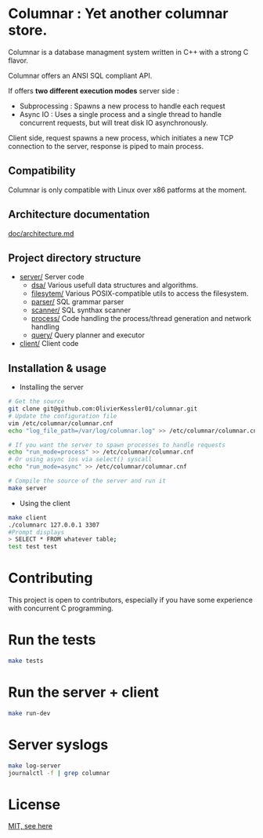 # Columnar : Yet another columnar store.

Columnar is a database managment system written in C++ with a strong C flavor.

Columnar offers an ANSI SQL compliant API.

If offers **two different execution modes** server side : 
* Subprocessing : Spawns a new process to handle each request
* Async IO : Uses a single process and a single thread to handle concurrent requests, but will treat disk IO asynchronously.

Client side, request spawns a new process, which initiates a new TCP 
connection to the server, response is piped to main process.

## Compatibility
Columnar is only compatible with Linux over x86 patforms at the moment.

## Architecture documentation
[doc/architecture.md](doc/architecture.md)

## Project directory structure

- [server/](server/) Server code
  - [dsa/](server/dsa) Various usefull data structures and algorithms.
  - [filesytem/](server/filesystem) Various POSIX-compatible utils to access the filesystem.
  - [parser/](server/parser) SQL grammar parser 
  - [scanner/](server/scanner) SQL synthax scanner 
  - [process/](server/process) Code handling the process/thread generation and network handling 
  - [query/](server/query) Query planner and executor 
- [client/](client/) Client code


## Installation & usage

* Installing the server 
```bash
# Get the source
git clone git@github.com:OlivierKessler01/columnar.git
# Update the configuration file
vim /etc/columnar/columnar.cnf
echo "log_file_path=/var/log/columnar.log" >> /etc/columnar/columnar.cnf

# If you want the server to spawn processes to handle requests
echo "run_mode=process" >> /etc/columnar/columnar.cnf
# Or using async ios via select() syscall 
echo "run_mode=async" >> /etc/columnar/columnar.cnf

# Compile the source of the server and run it
make server 
```

* Using the client
```bash
make client 
./columnarc 127.0.0.1 3307
#Prompt displays
> SELECT * FROM whatever table;
test test test
```

# Contributing
This project is open to contributors, especially if you have some experience with concurrent C programming.

# Run the tests
```bash
make tests
```
# Run the server + client
```bash
make run-dev
```

# Server syslogs
```bash
make log-server
journalctl -f | grep columnar
```

# License
[MIT, see here](LICENCE.txt)




